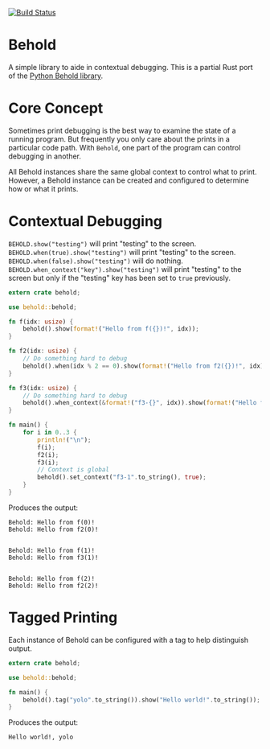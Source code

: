 [![Build Status](https://travis-ci.org/joshmarlow/behold-rs.svg?branch=master)](https://travis-ci.org/joshmarlow/behold-rs)

Behold
======

A simple library to aide in contextual debugging.  This is a partial Rust port of the [Python Behold library](https://github.com/robdmc/behold).

Core Concept
============

Sometimes print debugging is the best way to examine the state of a running program.
But frequently you only care about the prints in a particular code path.
With `Behold`, one part of the program can control debugging in another.


All Behold instances share the same global context to control what to print.
However, a Behold instance can be created and configured to determine how or what it prints.

Contextual Debugging
====================

`BEHOLD.show("testing")` will print "testing" to the screen.
`BEHOLD.when(true).show("testing")` will print "testing" to the screen.
`BEHOLD.when(false).show("testing")` will do nothing.
`BEHOLD.when_context("key").show("testing")` will print "testing" to the screen but only if the "testing" key has been set to `true` previously.


```rust
extern crate behold;

use behold::behold;

fn f(idx: usize) {
    behold().show(format!("Hello from f({})!", idx));
}

fn f2(idx: usize) {
    // Do something hard to debug
    behold().when(idx % 2 == 0).show(format!("Hello from f2({})!", idx));
}

fn f3(idx: usize) {
    // Do something hard to debug
    behold().when_context(&format!("f3-{}", idx)).show(format!("Hello from f3({})!", idx));
}

fn main() {
    for i in 0..3 {
        println!("\n");
        f(i);
        f2(i);
        f3(i);
        // Context is global
        behold().set_context("f3-1".to_string(), true);
    }
}
```

Produces the output:

```
Behold: Hello from f(0)!
Behold: Hello from f2(0)!


Behold: Hello from f(1)!
Behold: Hello from f3(1)!


Behold: Hello from f(2)!
Behold: Hello from f2(2)!
```

Tagged Printing
===============

Each instance of Behold can be configured with a tag to help distinguish output.

```rust
extern crate behold;

use behold::behold;

fn main() {
    behold().tag("yolo".to_string()).show("Hello world!".to_string());
}
```

Produces the output:

```
Hello world!, yolo
```
